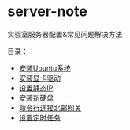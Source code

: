 # server-note
实验室服务器配置&amp;常见问题解决方法

目录：
- [安装Ubuntu系统](./安装Ubuntu系统.md)
- [安装显卡驱动](./安装显卡驱动.md)
- [设置静态IP](./设置静态IP.md)
- [安装新硬盘](./安装新硬盘.md)
- [命令行连接北邮网关](./命令行连接北邮网关.md)
- [设置定时任务](./设置定时任务.md)
